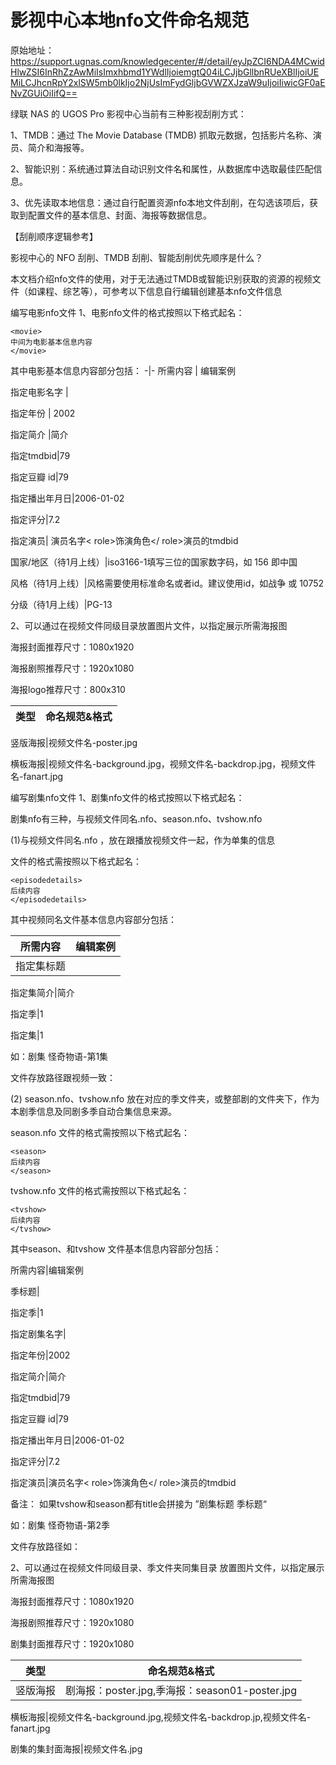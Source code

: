 # 影视中心本地nfo文件命名规范



原始地址：https://support.ugnas.com/knowledgecenter/#/detail/eyJpZCI6NDA4MCwidHlwZSI6InRhZzAwMiIsImxhbmd1YWdlIjoiemgtQ04iLCJjbGllbnRUeXBlIjoiUEMiLCJhcnRpY2xlSW5mb0lkIjo2NjUsImFydGljbGVWZXJzaW9uIjoiIiwicGF0aENvZGUiOiIifQ==

绿联 NAS 的 UGOS Pro 影视中心当前有三种影视刮削方式：

1、TMDB：通过 The Movie Database (TMDB) 抓取元数据，包括影片名称、演员、简介和海报等。

2、智能识别：系统通过算法自动识别文件名和属性，从数据库中选取最佳匹配信息。

3、优先读取本地信息：通过自行配置资源nfo本地文件刮削，在勾选该项后，获取到配置文件的基本信息、封面、海报等数据信息。



【刮削顺序逻辑参考】

影视中心的 NFO 刮削、TMDB 刮削、智能刮削优先顺序是什么？

本文档介绍nfo文件的使用，对于无法通过TMDB或智能识别获取的资源的视频文件（如课程、综艺等），可参考以下信息自行编辑创建基本nfo文件信息

编写电影nfo文件
1、电影nfo文件的格式按照以下格式起名：
```
<movie>
中间为电影基本信息内容
</movie>
```
其中电影基本信息内容部分包括：
-|-
所需内容 | 编辑案例

指定电影名字 | <title>电影标题</title>

指定年份 | <year>2002</year>

指定简介 |<plot>简介</plot>

指定tmdbid|<tmdbid>79</tmdbid>

指定豆瓣 id|<doubanid>79</doubanid>

指定播出年月日|<releasedate>2006-01-02</releasedate>

指定评分|<rating>7.2</rating>

指定演员|<actor> <name>演员名字</name>< role>饰演角色</ role><tmdbid>演员的tmdbid</tmdbid></actor>

国家/地区（待1月上线）|<country>iso3166-1填写三位的国家数字码</country>，如 <country>156</country> 即中国

风格（待1月上线）|风格需要使用标准命名或者id。建议使用id，如<genre>战争</genre> 或 <genre>10752</genre>

分级（待1月上线）|<mpaa>PG-13</mpaa>




2、可以通过在视频文件同级目录放置图片文件，以指定展示所需海报图

海报封面推荐尺寸：1080x1920

海报剧照推荐尺寸：1920x1080

海报logo推荐尺寸：800x310

类型|命名规范&格式
-|-

竖版海报|视频文件名-poster.jpg

横板海报|视频文件名-background.jpg，视频文件名-backdrop.jpg，视频文件名-fanart.jpg





编写剧集nfo文件
1、剧集nfo文件的格式按照以下格式起名：

剧集nfo有三种，与视频文件同名.nfo、season.nfo、tvshow.nfo

(1)与视频文件同名.nfo ，放在跟播放视频文件一起，作为单集的信息

文件的格式需按照以下格式起名：
```
<episodedetails>
后续内容
</episodedetails>
```
其中视频同名文件基本信息内容部分包括：

所需内容|编辑案例
-|-
指定集标题|<title>第1集</title>

指定集简介|<plot>简介</plot>

指定季|<season>1</season>

指定集|<episode>1</episode>

如：剧集 怪奇物语-第1集



文件存放路径跟视频一致：



(2) season.nfo、tvshow.nfo 放在对应的季文件夹，或整部剧的文件夹下，作为本剧季信息及同剧多季自动合集信息来源。

season.nfo 文件的格式需按照以下格式起名：
```
<season>
后续内容
</season>
```

tvshow.nfo 文件的格式需按照以下格式起名：
```
<tvshow> 
后续内容 
</tvshow> 
```
其中season、和tvshow 文件基本信息内容部分包括：

所需内容|编辑案例

季标题|<title>季 1</title>

指定季|<seasonnumber>1</seasonnumber>

指定剧集名字|<title>剧集标题</title>

指定年份|<year>2002</year>

指定简介|<plot>简介</plot>

指定tmdbid|<tmdbid>79</tmdbid>

指定豆瓣 id|<doubanid>79</doubanid>

指定播出年月日|<releasedate>2006-01-02</releasedate>

指定评分|<rating>7.2</rating>

指定演员|<actor><name>演员名字</name>< role>饰演角色</ role><tmdbid>演员的tmdbid</tmdbid></actor>





备注： 如果tvshow和season都有title会拼接为 ”剧集标题 季标题“

如：剧集 怪奇物语-第2季



文件存放路径如：



2、可以通过在视频文件同级目录、季文件夹同集目录 放置图片文件，以指定展示所需海报图

海报封面推荐尺寸：1080x1920

海报剧照推荐尺寸：1920x1080

剧集封面推荐尺寸：1920x1080


类型|命名规范&格式
-|-
竖版海报|剧海报：poster.jpg,季海报：season01-poster.jpg

横板海报|视频文件名-background.jpg,视频文件名-backdrop.jp,视频文件名-fanart.jpg

剧集的集封面海报|视频文件名.jpg